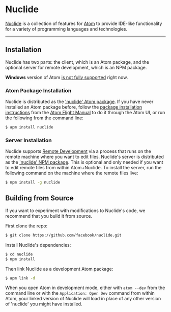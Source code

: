 # Nuclide

[Nuclide](http://nuclide.io/) is a collection of features for [Atom](https://atom.io/) to provide
IDE-like functionality for a variety of programming languages and technologies.

---

## Installation

Nuclide has two parts: the client, which is an Atom package, and the optional server for remote
development, which is an NPM package. 

**Windows** version of Atom [is not fully supported](https://github.com/facebook/nuclide/issues/321) right now. 

### Atom Package Installation

Nuclide is distributed as the ['nuclide' Atom package](https://atom.io/packages/nuclide). If you
have never installed an Atom package before, follow the
[package installation instructions](https://atom.io/docs/latest/using-atom-atom-packages#_atom_packages)
from the [Atom Flight Manual](https://atom.io/docs/latest/) to do it through the Atom UI, or run the
following from the command line:

```bash
$ apm install nuclide
```

### Server Installation

Nuclide supports [Remote Development](http://nuclide.io/docs/features/remote/) via a process that runs on the
remote machine where you want to edit files. Nuclide's server is distributed as the
['nuclide' NPM package](https://www.npmjs.com/package/nuclide). This is optional and only needed if
you want to edit remote files from within Atom+Nuclide. To install the server, run the following
command on the machine where the remote files live:

```bash
$ npm install -g nuclide
```

## Building from Source

If you want to experiment with modifications to Nuclide's code, we recommend that you build it from
source.

First clone the repo:

```bash
$ git clone https://github.com/facebook/nuclide.git
```

Install Nuclide's dependencies:

```bash
$ cd nuclide
$ npm install
```

Then link Nuclide as a development Atom package:

```bash
$ apm link -d
```

When you open Atom in development mode, either with `atom --dev` from the command line or with the
`Application: Open Dev` command from within Atom, your linked version of Nuclide will load in place
of any other version of 'nuclide' you might have installed.
